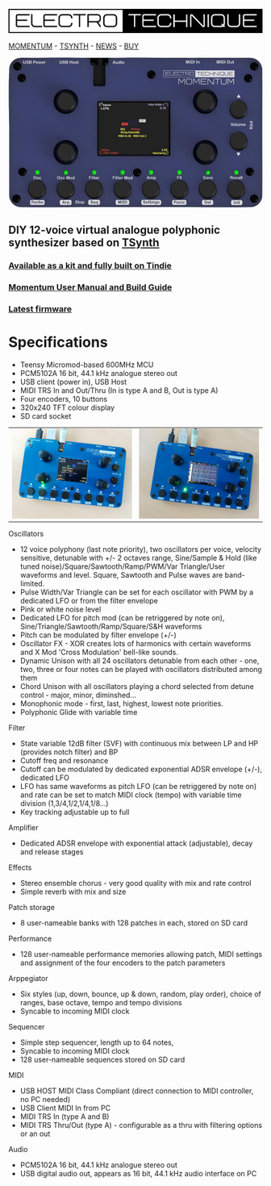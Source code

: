 [![](Logo.png)](https://electrotechnique.github.io)

[MOMENTUM](https://electrotechnique.cc/Momentum)    -    [TSYNTH](https://electrotechnique.cc/TSynth)     -    [NEWS](https://electrotechnique.cc/News) -    [BUY](https://www.tindie.com/stores/electrotechnique/)

![Momentum](MomentumMockup.png)

## DIY 12-voice virtual analogue polyphonic synthesizer based on [TSynth](https://electrotechnique.cc/TSynth)
### [Available as a kit and fully built on Tindie](https://www.tindie.com/products/electrotechnique/momentum-12-voice-digital-poly-synth-diy-built/)

### [Momentum User Manual and Build Guide](https://github.com/ElectroTechnique/Momentum/blob/main/Manual/Momentum%20User%20Manual.pdf)

### [Latest firmware](https://github.com/ElectroTechnique/Momentum/releases)


# Specifications  

- Teensy Micromod-based 600MHz MCU
- PCM5102A 16 bit, 44.1 kHz  analogue stereo out
- USB client (power in), USB Host
- MIDI TRS In and Out/Thru (In is type A and B, Out is type A)
- Four encoders, 10 buttons
- 320x240 TFT colour display
- SD card socket

<table>
  <tr>
    <td><img src="Momentum1.jpg"></td>
    <td><img src="Momentum2.jpg"></td>
  </tr>
</table>

Oscillators
- 12 voice polyphony (last note priority), two oscillators per voice, velocity sensitive, detunable with +/- 2 octaves range, Sine/Sample & Hold (like tuned noise)/Square/Sawtooth/Ramp/PWM/Var Triangle/User waveforms and level. Square, Sawtooth and Pulse waves are band-limited.
- Pulse Width/Var Triangle can be set for each oscillator with PWM by a dedicated LFO or from the filter envelope
- Pink or white noise level
- Dedicated LFO for pitch mod (can be retriggered by note on), Sine/Triangle/Sawtooth/Ramp/Square/S&H waveforms
- Pitch can be modulated by filter envelope (+/-)
- Oscillator FX - XOR creates lots of harmonics with certain waveforms and X Mod 'Cross Modulation' bell-like sounds.
- Dynamic Unison with all 24 oscillators detunable from each other - one, two, three or four notes can be played with oscillators distributed among them
- Chord Unison with all oscillators playing a chord selected from detune control - major, minor, diminshed...
- Monophonic mode - first, last, highest, lowest note priorities.
- Polyphonic Glide with variable time

Filter
- State variable 12dB filter (SVF) with continuous mix between LP and HP (provides notch filter) and BP
- Cutoff freq and resonance
- Cutoff can be modulated by dedicated exponential ADSR envelope (+/-), dedicated LFO
- LFO has same waveforms as pitch LFO (can be retriggered by note on)  and rate can be set to match MIDI clock (tempo) with variable time division (1,3/4,1/2,1/4,1/8...)
- Key tracking adjustable up to full

Amplifier
- Dedicated ADSR envelope with exponential attack (adjustable), decay and release stages

Effects
- Stereo ensemble chorus - very good quality with mix and rate control
- Simple reverb with mix and size

Patch storage
- 8 user-nameable banks with 128 patches in each, stored on SD card

Performance
- 128 user-nameable performance memories allowing patch, MIDI settings and assignment of the four encoders to the patch parameters

Arppegiator
-  Six styles (up, down, bounce, up & down, random, play order), choice of ranges, base octave, tempo and tempo divisions
-  Syncable to incoming MIDI clock

Sequencer
- Simple step sequencer, length up to 64 notes, 
- Syncable to incoming MIDI clock
- 128 user-nameable sequences stored on SD card

MIDI
- USB HOST MIDI Class Compliant (direct connection to MIDI controller, no PC needed)
- USB Client MIDI In from PC
- MIDI TRS In (type A and B)
- MIDI TRS Thru/Out (type A)  - configurable as a thru with filtering options or an out

Audio
- PCM5102A 16 bit, 44.1 kHz  analogue stereo out
- USB digital audio out, appears as 16 bit, 44.1 kHz audio interface on PC
